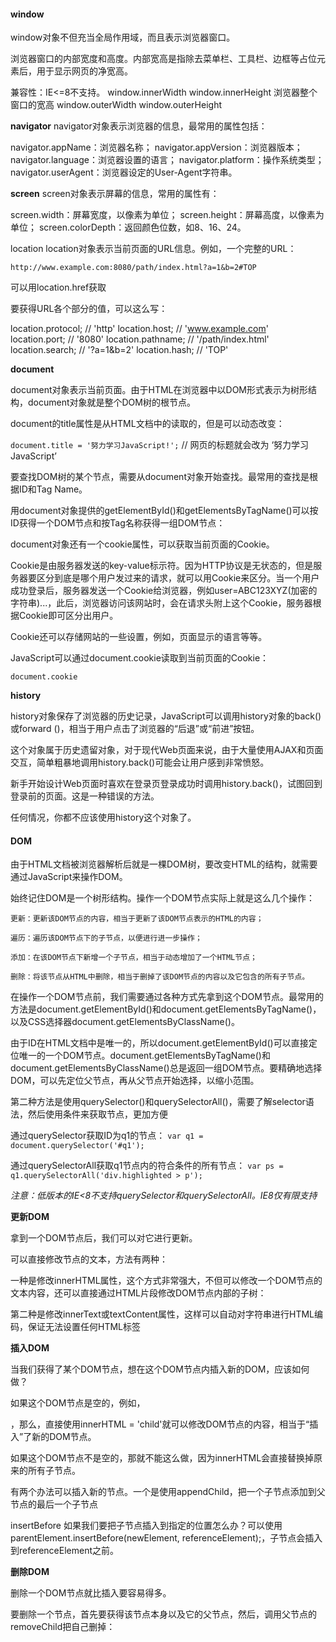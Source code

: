 #### window
  window对象不但充当全局作用域，而且表示浏览器窗口。

  浏览器窗口的内部宽度和高度。内部宽高是指除去菜单栏、工具栏、边框等占位元素后，用于显示网页的净宽高。

  兼容性：IE<=8不支持。
  window.innerWidth
  window.innerHeight
浏览器整个窗口的宽高
  window.outerWidth
  window.outerHeight

  **navigator**
navigator对象表示浏览器的信息，最常用的属性包括：

  navigator.appName：浏览器名称；
  navigator.appVersion：浏览器版本；
  navigator.language：浏览器设置的语言；
  navigator.platform：操作系统类型；
  navigator.userAgent：浏览器设定的User-Agent字符串。

  **screen**
screen对象表示屏幕的信息，常用的属性有：

  screen.width：屏幕宽度，以像素为单位；
  screen.height：屏幕高度，以像素为单位；
  screen.colorDepth：返回颜色位数，如8、16、24。

location
location对象表示当前页面的URL信息。例如，一个完整的URL：

`http://www.example.com:8080/path/index.html?a=1&b=2#TOP`

  可以用location.href获取

  要获得URL各个部分的值，可以这么写：

  location.protocol; // 'http'
  location.host; // 'www.example.com'
  location.port; // '8080'
  location.pathname; // '/path/index.html'
  location.search; // '?a=1&b=2'
  location.hash; // 'TOP'

  **document**

document对象表示当前页面。由于HTML在浏览器中以DOM形式表示为树形结构，document对象就是整个DOM树的根节点。

document的title属性是从HTML文档中的<title>xxx</title>读取的，但是可以动态改变：

`document.title = '努力学习JavaScript!';`   // 网页的标题就会改为 ‘努力学习JavaScript’

要查找DOM树的某个节点，需要从document对象开始查找。最常用的查找是根据ID和Tag Name。

用document对象提供的getElementById()和getElementsByTagName()可以按ID获得一个DOM节点和按Tag名称获得一组DOM节点：

document对象还有一个cookie属性，可以获取当前页面的Cookie。

Cookie是由服务器发送的key-value标示符。因为HTTP协议是无状态的，但是服务器要区分到底是哪个用户发过来的请求，就可以用Cookie来区分。当一个用户成功登录后，服务器发送一个Cookie给浏览器，例如user=ABC123XYZ(加密的字符串)...，此后，浏览器访问该网站时，会在请求头附上这个Cookie，服务器根据Cookie即可区分出用户。

Cookie还可以存储网站的一些设置，例如，页面显示的语言等等。

JavaScript可以通过document.cookie读取到当前页面的Cookie：

`document.cookie`

**history**

history对象保存了浏览器的历史记录，JavaScript可以调用history对象的back()或forward ()，相当于用户点击了浏览器的“后退”或“前进”按钮。

这个对象属于历史遗留对象，对于现代Web页面来说，由于大量使用AJAX和页面交互，简单粗暴地调用history.back()可能会让用户感到非常愤怒。

新手开始设计Web页面时喜欢在登录页登录成功时调用history.back()，试图回到登录前的页面。这是一种错误的方法。

任何情况，你都不应该使用history这个对象了。

#### DOM

  由于HTML文档被浏览器解析后就是一棵DOM树，要改变HTML的结构，就需要通过JavaScript来操作DOM。

  始终记住DOM是一个树形结构。操作一个DOM节点实际上就是这么几个操作：

    更新：更新该DOM节点的内容，相当于更新了该DOM节点表示的HTML的内容；

    遍历：遍历该DOM节点下的子节点，以便进行进一步操作；

    添加：在该DOM节点下新增一个子节点，相当于动态增加了一个HTML节点；

    删除：将该节点从HTML中删除，相当于删掉了该DOM节点的内容以及它包含的所有子节点。

  在操作一个DOM节点前，我们需要通过各种方式先拿到这个DOM节点。最常用的方法是document.getElementById()和document.getElementsByTagName()，以及CSS选择器document.getElementsByClassName()。

  由于ID在HTML文档中是唯一的，所以document.getElementById()可以直接定位唯一的一个DOM节点。document.getElementsByTagName()和document.getElementsByClassName()总是返回一组DOM节点。要精确地选择DOM，可以先定位父节点，再从父节点开始选择，以缩小范围。

  第二种方法是使用querySelector()和querySelectorAll()，需要了解selector语法，然后使用条件来获取节点，更加方便

   通过querySelector获取ID为q1的节点：
  `var q1 = document.querySelector('#q1');`

   通过querySelectorAll获取q1节点内的符合条件的所有节点：
  `var ps = q1.querySelectorAll('div.highlighted > p');`

  *注意：低版本的IE<8不支持querySelector和querySelectorAll。IE8仅有限支持*

  **更新DOM**

  拿到一个DOM节点后，我们可以对它进行更新。

  可以直接修改节点的文本，方法有两种：

  一种是修改innerHTML属性，这个方式非常强大，不但可以修改一个DOM节点的文本内容，还可以直接通过HTML片段修改DOM节点内部的子树：

  第二种是修改innerText或textContent属性，这样可以自动对字符串进行HTML编码，保证无法设置任何HTML标签

  **插入DOM**

  当我们获得了某个DOM节点，想在这个DOM节点内插入新的DOM，应该如何做？

  如果这个DOM节点是空的，例如，<div></div>，那么，直接使用innerHTML = '<span>child</span>'就可以修改DOM节点的内容，相当于“插入”了新的DOM节点。

  如果这个DOM节点不是空的，那就不能这么做，因为innerHTML会直接替换掉原来的所有子节点。


  有两个办法可以插入新的节点。一个是使用appendChild，把一个子节点添加到父节点的最后一个子节点

  insertBefore
  如果我们要把子节点插入到指定的位置怎么办？可以使用parentElement.insertBefore(newElement, referenceElement);，子节点会插入到referenceElement之前。

   **删除DOM**

   删除一个DOM节点就比插入要容易得多。

  要删除一个节点，首先要获得该节点本身以及它的父节点，然后，调用父节点的removeChild把自己删掉：

    